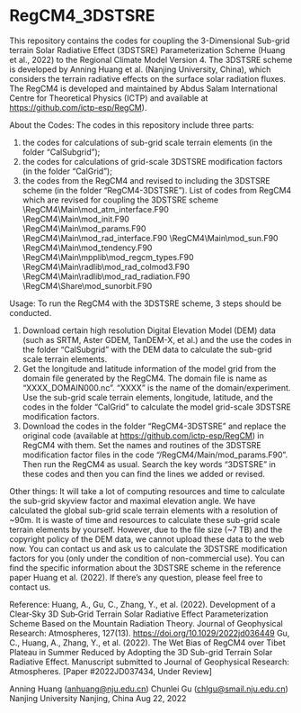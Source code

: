 # RegCM4_3DSTSRE

This repository contains the codes for coupling the 3-Dimensional Sub-grid terrain Solar Radiative Effect (3DSTSRE) Parameterization Scheme (Huang et al., 2022) to the Regional Climate Model Version 4. The 3DSTSRE scheme is developed by Anning Huang et al. (Nanjing University, China), which considers the terrain radiative effects on the surface solar radiation fluxes. The RegCM4 is developed and maintained by Abdus Salam International Centre for Theoretical Physics (ICTP) and available at https://github.com/ictp-esp/RegCM).

About the Codes:
The codes in this repository include three parts: 
1) the codes for calculations of sub-grid scale terrain elements (in the folder “CalSubgrid”); 
2) the codes for calculations of grid-scale 3DSTSRE modification factors (in the folder “CalGrid”);
3) the codes from the RegCM4 and revised to including the 3DSTSRE scheme (in the folder “RegCM4-3DSTSRE”).
List of codes from RegCM4 which are revised for coupling the 3DSTSRE scheme
\RegCM4\Main\mod_atm_interface.F90	
\RegCM4\Main\mod_init.F90	  
\RegCM4\Main\mod_params.F90
\RegCM4\Main\mod_rad_interface.F90 
\RegCM4\Main\mod_sun.F90
\RegCM4\Main\mod_tendency.F90
\RegCM4\Main\mpplib\mod_regcm_types.F90
\RegCM4\Main\radlib\mod_rad_colmod3.F90
\RegCM4\Main\radlib\mod_rad_radiation.F90
\RegCM4\Share\mod_sunorbit.F90	



Usage:
To run the RegCM4 with the 3DSTSRE scheme, 3 steps should be conducted. 
1) Download certain high resolution Digital Elevation Model (DEM) data (such as SRTM, Aster GDEM, TanDEM-X, et al.) and the use the codes in the folder “CalSubgrid” with the DEM data to calculate the sub-grid scale terrain elements.
2) Get the longitude and latitude information of the model grid from the domain file generated by the RegCM4. The domain file is name as “XXXX_DOMAIN000.nc”. “XXXX” is the name of the domain/experiment. Use the sub-grid scale terrain elements, longitude, latitude, and the codes in the folder “CalGrid” to calculate the model grid-scale 3DSTSRE modification factors.
3) Download the codes in the folder “RegCM4-3DSTSRE” and replace the original code (available at https://github.com/ictp-esp/RegCM) in RegCM4 with them. Set the names and routines of the 3DSTSRE modification factor files in the code “/RegCM4/Main/mod_params.F90”. Then run the RegCM4 as usual. Search the key words “3DSTSRE” in these codes and then you can find the lines we added or revised.

Other things:
It will take a lot of computing resources and time to calculate the sub-grid skyview factor and maximal elevation angle. We have calculated the global sub-grid scale terrain elements with a resolution of ~90m. It is waste of time and resources to calculate these sub-grid scale terrain elements by yourself. However, due to the file size (~7 TB) and the copyright policy of the DEM data, we cannot upload these data to the web now. You can contact us and ask us to calculate the 3DSTSRE modification factors for you (only under the condition of non-commercial use). You can find the specific information about the 3DSTSRE scheme in the reference paper Huang et al. (2022). If there’s any question, please feel free to contact us.

Reference:
Huang, A., Gu, C., Zhang, Y., et al. (2022). Development of a Clear‐Sky 3D Sub‐Grid Terrain Solar Radiative Effect Parameterization Scheme Based on the Mountain Radiation Theory. Journal of Geophysical Research: Atmospheres, 127(13). https://doi.org/10.1029/2022jd036449
Gu, C., Huang, A., Zhang, Y., et al. (2022). The Wet Bias of RegCM4 over Tibet Plateau in Summer Reduced by Adopting the 3D Sub-grid Terrain Solar Radiative Effect. Manuscript submitted to Journal of Geophysical Research: Atmospheres. [Paper #2022JD037434, Under Review] 


Anning Huang (anhuang@nju.edu.cn)
Chunlei Gu (chlgu@smail.nju.edu.cn)
Nanjing University
Nanjing, China
Aug 22, 2022
























